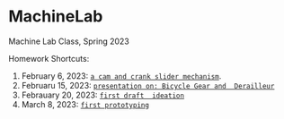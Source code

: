 # MachineLab

Machine Lab Class, Spring 2023

Homework Shortcuts:

1. February 6, 2023: [`a cam and crank slider mechanism`](https://github.com/sashanksilwal/MachineLab/tree/main/6February).
2. Februaru 15, 2023: [`presentation on: Bicycle Gear and 
Derailleur`](https://github.com/sashanksilwal/MachineLab/tree/main/machinePresentation)
3. Febrauary 20, 2023: [`first draft 
ideation`](https://github.com/sashanksilwal/MachineLab/tree/20Feb-ideation-mechanism/20February)
4. March 8, 2023: [`first prototyping`](https://github.com/sashanksilwal/MachineLab/tree/main/8March)
